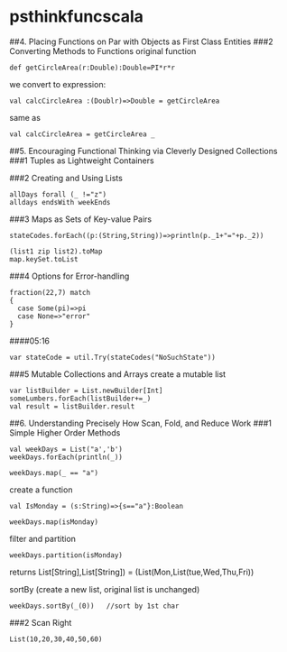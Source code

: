 # psthinkfuncscala





##4. Placing Functions on Par with Objects as First Class Entities
###2 Converting Methods to Functions
original function
```
def getCircleArea(r:Double):Double=PI*r*r
```
we convert to expression:
```
val calcCircleArea :(Doublr)=>Double = getCircleArea
```
same as
```
val calcCircleArea = getCircleArea _
```
##5. Encouraging Functional Thinking via Cleverly Designed Collections
###1 Tuples as Lightweight Containers


###2 Creating and Using Lists
```
allDays forall (_ !="z")
alldays endsWith weekEnds
```

###3 Maps as Sets of Key-value Pairs
```
stateCodes.forEach((p:(String,String))=>println(p._1+"="+p._2))
```
```
(list1 zip list2).toMap
map.keySet.toList
```

###4 Options for Error-handling
```
fraction(22,7) match
{
  case Some(pi)=>pi
  case None=>"error"
}
```

####05:16
```
var stateCode = util.Try(stateCodes("NoSuchState"))
```

###5 Mutable Collections and Arrays
create a mutable list
```
var listBuilder = List.newBuilder[Int]
someLumbers.forEach(listBuilder+=_)
val result = listBuilder.result
```
##6. Understanding Precisely How Scan, Fold, and Reduce Work
###1 Simple Higher Order Methods
```
val weekDays = List("a','b')
weekDays.forEach(println(_))
```

```
weekDays.map(_ == "a")
```

create a function
```
val IsMonday = (s:String)=>{s=="a"}:Boolean

weekDays.map(isMonday)
```

filter and partition
```
weekDays.partition(isMonday)
```
returns List[String],List[String]) = (List(Mon,List(tue,Wed,Thu,Fri))


sortBy (create a new list, original list is unchanged)
```
weekDays.sortBy(_(0))   //sort by 1st char
```



###2 Scan Right
```
List(10,20,30,40,50,60)
```

